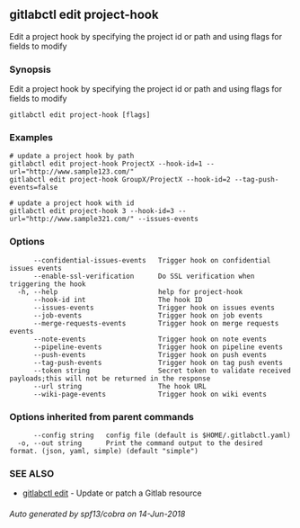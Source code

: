 ## gitlabctl edit project-hook

Edit a project hook by specifying the project id or path and using flags for fields to modify

### Synopsis

Edit a project hook by specifying the project id or path and using flags for fields to modify

```
gitlabctl edit project-hook [flags]
```

### Examples

```
# update a project hook by path
gitlabctl edit project-hook ProjectX --hook-id=1 --url="http://www.sample123.com/"
gitlabctl edit project-hook GroupX/ProjectX --hook-id=2 --tag-push-events=false  

# update a project hook with id
gitlabctl edit project-hook 3 --hook-id=3 --url="http://www.sample321.com/" --issues-events
```

### Options

```
      --confidential-issues-events   Trigger hook on confidential issues events
      --enable-ssl-verification      Do SSL verification when triggering the hook
  -h, --help                         help for project-hook
      --hook-id int                  The hook ID
      --issues-events                Trigger hook on issues events
      --job-events                   Trigger hook on job events
      --merge-requests-events        Trigger hook on merge requests events
      --note-events                  Trigger hook on note events
      --pipeline-events              Trigger hook on pipeline events
      --push-events                  Trigger hook on push events
      --tag-push-events              Trigger hook on tag push events
      --token string                 Secret token to validate received payloads;this will not be returned in the response
      --url string                   The hook URL
      --wiki-page-events             Trigger hook on wiki events
```

### Options inherited from parent commands

```
      --config string   config file (default is $HOME/.gitlabctl.yaml)
  -o, --out string      Print the command output to the desired format. (json, yaml, simple) (default "simple")
```

### SEE ALSO

* [gitlabctl edit](gitlabctl_edit.md)	 - Update or patch a Gitlab resource

###### Auto generated by spf13/cobra on 14-Jun-2018
